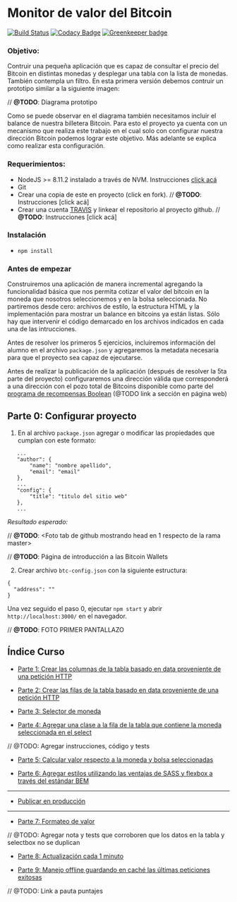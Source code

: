 # Monitor de valor del Bitcoin

[![Build Status](https://travis-ci.org/gpincheiraa/bln-frontend-project1.svg?branch=master)](https://travis-ci.org/gpincheiraa/bln-frontend-project1) [![Codacy Badge](https://api.codacy.com/project/badge/Grade/cb0cb18f821f44d4b3cb85e4c51442e8)](https://app.codacy.com/app/gpincheiraa/bln-frontend-project1?utm_source=github.com&utm_medium=referral&utm_content=gpincheiraa/bln-frontend-project1&utm_campaign=badger) [![Greenkeeper badge](https://badges.greenkeeper.io/gpincheiraa/bln-frontend-project1.svg)](https://greenkeeper.io/)

### Objetivo:
Contruir una pequeña aplicación que es capaz de consultar el precio del Bitcoin en distintas monedas y desplegar una tabla con la lista de monedas. También contempla un filtro. En esta primera versión debemos contruir un prototipo similar a la siguiente imagen:

// **@TODO**: Diagrama prototipo

Como se puede observar en el diagrama también necesitamos incluir el balance de nuestra billetera Bitcoin. Para esto el proyecto ya cuenta con un mecanismo que realiza este trabajo en el cual solo con configurar nuestra dirección Bitcoin podemos lograr este objetivo. Más adelante se explica como realizar esta configuración.

### Requerimientos:
- NodeJS >= 8.11.2 instalado a través de NVM. Instrucciones [click acá](docs/nvm-install.md)
- Git
- Crear una copia de este en proyecto (click en fork).
// **@TODO**: Instrucciones [click acá]
- Crear una cuenta [TRAVIS](https://travis-ci.org) y linkear el repositorio al proyecto github. 
// **@TODO**: Instrucciones [click acá]

### Instalación
- `npm install`

### Antes de empezar

Construiremos una aplicación de manera incremental agregando la funcionalidad básica que nos permita cotizar el valor del bitcoin en la moneda que nosotros seleccionemos y en la bolsa seleccionada. No partiremos desde cero: archivos de estilo, la estructura HTML y la implementación para mostrar un balance en bitcoins ya están listas. Sólo hay que intervenir el código demarcado en los archivos indicados en cada una de las intrucciones.

Antes de resolver los primeros 5 ejercicios, incluiremos información del alumno en el archivo `package.json` y 
agregaremos la metadata necesaria para que el proyecto sea capaz de ejecutarse.

Antes de realizar la publicación de la aplicación (después de resolver la 5ta parte del proyecto) configuraremos una dirección válida que corresponderá a una dirección con el pozo total de Bitcoins disponible como parte del [programa de recompensas Boolean]() (@TODO link a sección en página web)

## Parte 0: Configurar proyecto

1.  En al archivo `package.json` agregar o modificar las propiedades que cumplan con este formato:

 ```
    ...
    "author": {
        "name": "nombre apellido",
        "email": "email"
    },
    ...
    "config": {
        "title": "titulo del sitio web"
    },
    ...
 ```
*Resultado esperado:*

// **@TODO**: <Foto tab de github mostrando head en 1 respecto de la rama master>

// **@TODO**: Página de introducción a las Bitcoin Wallets

2. Crear archivo `btc-config.json` con la siguiente estructura: 
```
{
  "address": ""
}
```
Una vez seguido el paso 0, ejecutar `npm start` y abrir `http://localhost:3000/` en el navegador.

//  **@TODO**: FOTO PRIMER PANTALLAZO

## Índice Curso

- [Parte 1: Crear las columnas de la tabla basado en data proveniente de una petición HTTP](docs/part1/part1.md)

- [Parte 2: Crear las filas de la tabla basado en data proveniente de una petición HTTP](docs/part2/part2.md)

- [Parte 3: Selector de moneda](docs/part3/part3.md)

- [Parte 4: Agregar una clase a la fila de la tabla que contiene la moneda seleccionada en el select](docs/part4/part4.md)

// @TODO: Agregar instrucciones, código y tests
- [Parte 5: Calcular valor respecto a la moneda y bolsa seleccionadas]()

- [Parte 6: Agregar estilos utilizando las ventajas de SASS y flexbox a través del estándar BEM](docs/part6/part6.md)


-----
- [Publicar en producción](docs/release-process.md)
---

- [Parte 7: Formateo de valor](docs/part6/part6.md)

// @TODO: Agregar nota y tests que corroboren que los datos en la tabla y selectbox no se duplican
- [Parte 8: Actualización cada 1 minuto](docs/part7/part7.md)

- [Parte 9: Manejo offline guardando en caché las últimas peticiones exitosas](docs/part8/part8.md)

// @TODO: Link a pauta puntajes
